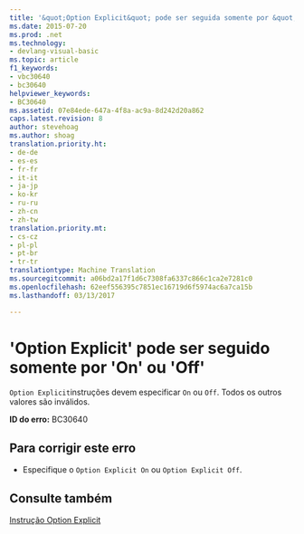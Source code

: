 ```yaml
---
title: '&quot;Option Explicit&quot; pode ser seguida somente por &quot;On&quot; ou &quot;Off&quot; | Documentos do Microsoft'
ms.date: 2015-07-20
ms.prod: .net
ms.technology:
- devlang-visual-basic
ms.topic: article
f1_keywords:
- vbc30640
- bc30640
helpviewer_keywords:
- BC30640
ms.assetid: 07e84ede-647a-4f8a-ac9a-8d242d20a862
caps.latest.revision: 8
author: stevehoag
ms.author: shoag
translation.priority.ht:
- de-de
- es-es
- fr-fr
- it-it
- ja-jp
- ko-kr
- ru-ru
- zh-cn
- zh-tw
translation.priority.mt:
- cs-cz
- pl-pl
- pt-br
- tr-tr
translationtype: Machine Translation
ms.sourcegitcommit: a06bd2a17f1d6c7308fa6337c866c1ca2e7281c0
ms.openlocfilehash: 62eef556395c7851ec16719d6f5974ac6a7ca15b
ms.lasthandoff: 03/13/2017

---
```

# <a name="39option-explicit39-can-be-followed-only-by-39on39-or-39off39"></a>'Option Explicit' pode ser seguido somente por 'On' ou 'Off'
`Option Explicit`instruções devem especificar `On` ou `Off`. Todos os outros valores são inválidos.  
  
 **ID do erro:** BC30640  
  
## <a name="to-correct-this-error"></a>Para corrigir este erro  
  
-   Especifique o `Option Explicit On` ou `Option Explicit Off`.  
  
## <a name="see-also"></a>Consulte também  
 [Instrução Option Explicit](../../visual-basic/language-reference/statements/option-explicit-statement.md)

